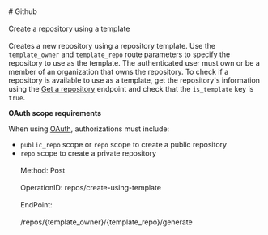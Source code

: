 <br>#     Github</br>
<br>Create a repository using a template</br>
<br>Creates a new repository using a repository template. Use the `template_owner` and `template_repo` route parameters to specify the repository to use as the template. The authenticated user must own or be a member of an organization that owns the repository. To check if a repository is available to use as a template, get the repository's information using the [Get a repository](https://developer.github.com/v3/repos/#get-a-repository) endpoint and check that the `is_template` key is `true`.

**OAuth scope requirements**

When using [OAuth](https://developer.github.com/apps/building-oauth-apps/understanding-scopes-for-oauth-apps/), authorizations must include:

*   `public_repo` scope or `repo` scope to create a public repository
*   `repo` scope to create a private repository</br>
<br>Method: Post</br>
<br>OperationID: repos/create-using-template</br>
<br>EndPoint:</br>
<br>/repos/{template_owner}/{template_repo}/generate</br>
